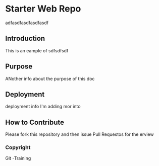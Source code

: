 # Starter Web Repo

adfasdfasdfasdfasdf

## Introduction

This is an eample of sdfsdfsdf

## Purpose

ANother info about the purpose of this doc

## Deployment

deployment info   I'm adding mor into

## How to Contribute

Please fork this repository and then issue Pull Requestos for the erview

### Copyright 

Git -Training
